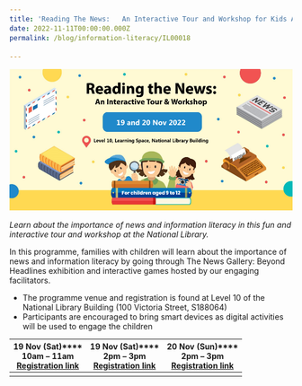 ```yaml
---
title: 'Reading The News: 	An Interactive Tour and Workshop for Kids Aged 9 to 12'
date: 2022-11-11T00:00:00.000Z
permalink: /blog/information-literacy/IL00018

---
```


![](../../../images/TNG-Nov-Dec-2022.png)

*Learn about the importance of news and information literacy in this fun and interactive tour and workshop at the National Library.*

In this programme, families with children will learn about the importance of news and information literacy by going through The News Gallery: Beyond Headlines exhibition and interactive games hosted by our engaging facilitators. 

- The programme venue and registration is found at Level 10 of the National Library Building (100 Victoria Street, S188064)
- Participants are encouraged to bring smart devices as digital activities will be used to engage the children

| **19 Nov (Sat)****<br>10am – 11am**<br>[Registration link](https://www.eventbrite.com/e/440140410817) | **19 Nov (Sat)****<br>2pm – 3pm**<br>[Registration link](https://www.eventbrite.com/e/440140631477) | **20 Nov (Sun)****<br>2pm – 3pm**<br>[Registration link](https://www.eventbrite.com/e/440141534177) |
| ------------------------------------------------------------ | ------------------------------------------------------------ | ------------------------------------------------------------ |
|                                                              |                                                              |                                                              |

 